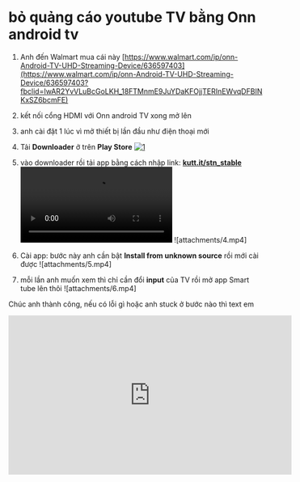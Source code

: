# bỏ quảng cáo youtube TV bằng Onn android tv
1. Anh đến Walmart mua cái này [https://www.walmart.com/ip/onn-Android-TV-UHD-Streaming-Device/636597403](https://www.walmart.com/ip/onn-Android-TV-UHD-Streaming-Device/636597403?fbclid=IwAR2YvVLuBcGoLKH_18FTMnmE9JuYDaKFOjjTERInEWvqDFBINKxSZ6bcmFE)


2. kết nối cổng HDMI với Onn android TV xong mở lên
3. anh cài đặt 1 lúc vì mở thiết bị lần đầu như điện thoại mới
4. Tải **Downloader** ở trên **Play Store**
[![1](https://img.youtube.com/vi/mY5xH_BeMz8/0.jpg)](https://www.youtube.com/watch?v=mY5xH_BeMz8)
5. vào downloader rồi tải app bằng cách nhập link: **[kutt.it/stn_stable](http://kutt.it/stn_stable?fbclid=IwAR3UQkEy4A-iYrQS3AMaG7JTYlAzdI3bfqrl-XSUs6iP8t67Tp6hnTupP68)**
![attachments/3.mp4](attachments/3.mp4)
![attachments/4.mp4]
6. Cài app: bước này anh cần bật **Install from unknown source** rồi mới cài được
![attachments/5.mp4]
7. mỗi lần anh muốn xem thì chỉ cần đổi **input** của TV rồi mở app Smart tube lên thôi
![attachments/6.mp4]

Chúc anh thành công, nếu có lỗi gì hoặc anh stuck ở bước nào thì text em 
<p align="center"> 
<iframe width="560" height="315" src="https://www.youtube.com/embed/mY5xH_BeMz8" title="YouTube video player" frameborder="0" allow="accelerometer; autoplay; clipboard-write; encrypted-media; gyroscope; picture-in-picture" allowfullscreen></iframe>
</p>
